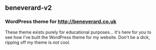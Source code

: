 ## beneverard-v2
### WordPress theme for http://beneverard.co.uk

These theme exists purely for educational purposes… it's here for you to see how I've built the WordPress theme for my website. Don't be a dick, ripping off my theme is *not* cool.